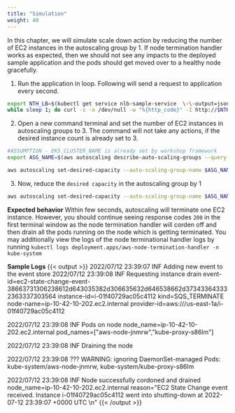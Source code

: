 ```yaml
---
title: "Simulation"
weight: 40
---
```


In this chapter, we will simulate scale down action by reducing the number of EC2 instances in the autoscaling group by 1. If node termination handler works as expected, then we should not see any impacts to the deployed sample application and the pods should get moved over to a healthy node gracefully.


1. Run the application in loop. Following will send a request to application every second.

```bash
export NTH_LB=$(kubectl get service nlb-sample-service  \-\-output=jsonpath='{.status.loadBalancer.ingress[0].hostname}' -n eks-sample-nth)
while sleep 1; do curl -s -o /dev/null -w "%{http_code}" -I http://$NTH_LB; done
```

2. Open a new command terminal and set the number of EC2 instances in autoscaling groups to 3. The command will not take any actions, if the desired instance count is already set to 3.

```bash
#ASSUMPTION - EKS_CLUSTER_NAME is already set by workshop framework
export ASG_NAME=$(aws autoscaling describe-auto-scaling-groups --query "AutoScalingGroups[? Tags[? (Key=='eks:cluster-name') && Value=='$EKS_CLUSTER_NAME']].AutoScalingGroupName" --output text)

aws autoscaling set-desired-capacity --auto-scaling-group-name $ASG_NAME --desired-capacity 3
```

3. Now, reduce the `desired capacity` in the autoscaling group by 1

```bash
aws autoscaling set-desired-capacity --auto-scaling-group-name $ASG_NAME --desired-capacity 2
```

**Expected behavior** Within few seconds, autoscaling will terminate one EC2 instance. However, you should continue seeing response codes `200` in the first terminal window as the node termination handler will corden off and then drain all the pods running on the node which is getting terminated. You may additionally view the logs of the node terminational handler logs by running `kubectl logs deployment.apps/aws-node-termination-handler -n kube-system`

**Sample Logs**
{{< output >}}
2022/07/12 23:39:07 INF Adding new event to the event store 
2022/07/12 23:39:08 INF Requesting instance drain event-id=ec2-state-change-event-38663731306238612d643035382d306635632d646538662d373433643332363337303564 instance-id=i-01f40729ac05c4112 kind=SQS_TERMINATE node-name=ip-10-42-10-202.ec2.internal provider-id=aws:///us-east-1a/i-01f40729ac05c4112

2022/07/12 23:39:08 INF Pods on node node_name=ip-10-42-10-202.ec2.internal pod_names=["aws-node-jnmrw","kube-proxy-s86lm"]

2022/07/12 23:39:08 INF Draining the node

2022/07/12 23:39:08 ??? WARNING: ignoring DaemonSet-managed Pods: kube-system/aws-node-jnmrw, kube-system/kube-proxy-s86lm

2022/07/12 23:39:08 INF Node successfully cordoned and drained node_name=ip-10-42-10-202.ec2.internal reason="EC2 State Change event received. Instance i-01f40729ac05c4112 went into shutting-down at 2022-07-12 23:39:07 +0000 UTC \n"
{{< /output >}}